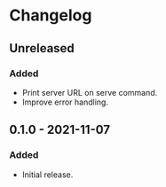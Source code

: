 # Changelog

## Unreleased

### Added

- Print server URL on serve command.
- Improve error handling.

## 0.1.0 - 2021-11-07

### Added

- Initial release.
